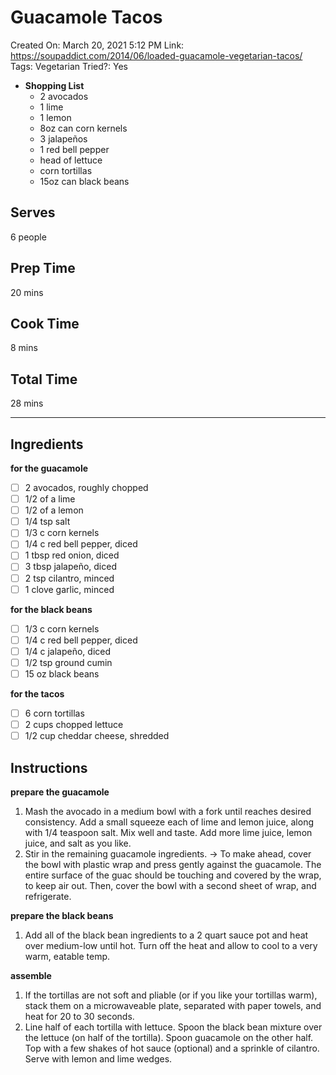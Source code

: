 # Guacamole Tacos

Created On: March 20, 2021 5:12 PM
Link: https://soupaddict.com/2014/06/loaded-guacamole-vegetarian-tacos/
Tags: Vegetarian
Tried?: Yes

- **Shopping List**
    - 2 avocados
    - 1 lime
    - 1 lemon
    - 8oz can corn kernels
    - 3 jalapeños
    - 1 red bell pepper
    - head of lettuce
    - corn tortillas
    - 15oz can black beans

## Serves

6 people

## Prep Time

20 mins

## Cook Time

8 mins

## Total Time

28 mins

---

## **Ingredients**

**for the guacamole**

- [ ]  2 avocados, roughly chopped
- [ ]  1/2 of a lime
- [ ]  1/2 of a lemon
- [ ]  1/4 tsp salt
- [ ]  1/3 c corn kernels
- [ ]  1/4 c red bell pepper, diced
- [ ]  1 tbsp red onion, diced
- [ ]  3 tbsp jalapeño, diced
- [ ]  2 tsp cilantro, minced
- [ ]  1 clove garlic, minced

**for the black beans**

- [ ]  1/3 c corn kernels
- [ ]  1/4 c red bell pepper, diced
- [ ]  1/4 c jalapeño, diced
- [ ]  1/2 tsp ground cumin
- [ ]  15 oz black beans

**for the tacos**

- [ ]  6 corn tortillas
- [ ]  2 cups chopped lettuce
- [ ]  1/2 cup cheddar cheese, shredded

## Instructions

**prepare the guacamole**

1. Mash the avocado in a medium bowl with a fork until reaches desired consistency. Add a small squeeze each of lime and lemon juice, along with 1/4 teaspoon salt. Mix well and taste. Add more lime juice, lemon juice, and salt as you like. 
2. Stir in the remaining guacamole ingredients. 
→ To make ahead, cover the bowl with plastic wrap and press gently against the guacamole. The entire surface of the guac should be touching and covered by the wrap, to keep air out. Then, cover the bowl with a second sheet of wrap, and refrigerate.

**prepare the black beans**

1. Add all of the black bean ingredients to a 2 quart sauce pot and heat over medium-low until hot. Turn off the heat and allow to cool to a very warm, eatable temp.

**assemble**

1. If the tortillas are not soft and pliable (or if you like your tortillas warm), stack them on a microwaveable plate, separated with paper towels, and heat for 20 to 30 seconds.
2. Line half of each tortilla with lettuce. Spoon the black bean mixture over the lettuce (on half of the tortilla). Spoon guacamole on the other half. Top with a few shakes of hot sauce (optional) and a sprinkle of cilantro. Serve with lemon and lime wedges.